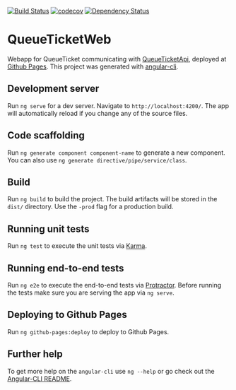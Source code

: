 [![Build Status](https://travis-ci.org/johanaschan/queue-ticket-web.svg?branch=master)](https://travis-ci.org/johanaschan/queue-ticket-web)
[![codecov](https://codecov.io/gh/johanaschan/queue-ticket-web/branch/master/graph/badge.svg)](https://codecov.io/gh/johanaschan/queue-ticket-web)
[![Dependency Status](https://www.versioneye.com/user/projects/57dbe00dbf3e4c0034e21bc1/badge.svg?style=flat-square)](https://www.versioneye.com/user/projects/57dbe00dbf3e4c0034e21bc1)

# QueueTicketWeb

Webapp for QueueTicket communicating with [QueueTicketApi](https://github.com/johanaschan/queue-ticket-api), deployed at [Github Pages](https://johanaschan.github.io/queue-ticket-web/). This project was generated with [angular-cli](https://github.com/angular/angular-cli).

## Development server
Run `ng serve` for a dev server. Navigate to `http://localhost:4200/`. The app will automatically reload if you change any of the source files.

## Code scaffolding

Run `ng generate component component-name` to generate a new component. You can also use `ng generate directive/pipe/service/class`.

## Build

Run `ng build` to build the project. The build artifacts will be stored in the `dist/` directory. Use the `-prod` flag for a production build.

## Running unit tests

Run `ng test` to execute the unit tests via [Karma](https://karma-runner.github.io).

## Running end-to-end tests

Run `ng e2e` to execute the end-to-end tests via [Protractor](http://www.protractortest.org/). 
Before running the tests make sure you are serving the app via `ng serve`.

## Deploying to Github Pages

Run `ng github-pages:deploy` to deploy to Github Pages.

## Further help

To get more help on the `angular-cli` use `ng --help` or go check out the [Angular-CLI README](https://github.com/angular/angular-cli/blob/master/README.md).
